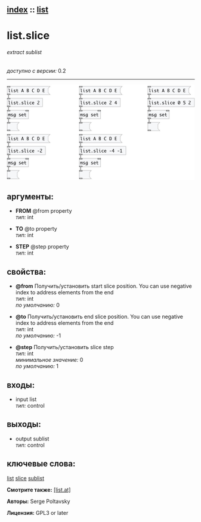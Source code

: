 [index](index.html) :: [list](category_list.html)
---

# list.slice

###### extract sublist

*доступно с версии:* 0.2

---




[![example](../examples/img/list.slice.jpg)](../examples/pd/list.slice.pd)



## аргументы:

* **FROM**
@from property<br>
_тип:_ int<br>

* **TO**
@to property<br>
_тип:_ int<br>

* **STEP**
@step property<br>
_тип:_ int<br>





## свойства:

* **@from** 
Получить/установить start slice position. You can use negative index to address elements from the
end<br>
_тип:_ int<br>
_по умолчанию:_ 0<br>

* **@to** 
Получить/установить end slice position. You can use negative index to address elements from the end<br>
_тип:_ int<br>
_по умолчанию:_ -1<br>

* **@step** 
Получить/установить slice step<br>
_тип:_ int<br>
_минимальное значение:_ 0<br>
_по умолчанию:_ 1<br>



## входы:

* input list<br>
_тип:_ control



## выходы:

* output sublist<br>
_тип:_ control



## ключевые слова:

[list](keywords/list.html)
[slice](keywords/slice.html)
[sublist](keywords/sublist.html)



**Смотрите также:**
[\[list.at\]](list.at.html)




**Авторы:** Serge Poltavsky




**Лицензия:** GPL3 or later





